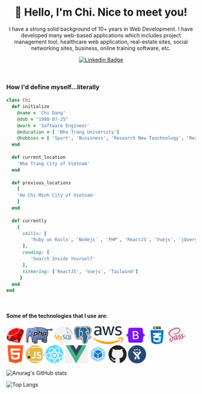 <h1 align="center">🤗 Hello, I'm Chi. Nice to meet you!</h1>

<p align="center">
I have a strong solid background of 10+ years in Web Development. I have developed many web-based applications which includes project management tool, healthcare web application, real-estate sites, social networking sites, business, online training software, etc.
</p>

<div align="center">

  [![Linkedin Badge](https://img.shields.io/badge/-panteleev-blue?style=flat-square&logo=Linkedin&logoColor=white&link=https://www.linkedin.com/in/chi-dang-1a890a118/)](https://www.linkedin.com/in/chi-dang-1a890a118/)
</div>
<br>

<h3>How I'd define myself...literally</h3>

 ```ruby
 class Chi
   def initialize
     @name = 'Chi Dang'
     @dob = "1988-07-25"
     @work = 'Software Engineer'
     @education = [ 'Nha Trang University']
     @hobbies = [ 'Sport', 'Bussiness', 'Research New Teachnology', 'Read Book' ]
   end

   def current_location
     'Nha Trang City of Vietnam'
   end

   def previous_locations
     [ 
     'Ho Chi Minh City of Vietnam'
     ]
   end

   def currently
     {
       skills: [
          'Ruby on Rails', 'Nodejs' , 'PHP', 'ReactJS', 'Vuejs', 'jQuery', 'SCSS', 'Webpack', 'AWS', 'Linux'
       ],
       reading: [
          'Search Inside Yourself'
       ],
       tinkering: ['ReactJS', 'Vuejs', 'Tailwind']
      }
   end
 end
 ```
 
<br>

<h4>Some of the technologies that I use are: </h4>
<p float="left">
  <img src="images/ruby.png" height="48px">
  <img src="images/php.svg" height="48px">
  <img src="images/mysql.png" height="48px">
  <img src="images/postgres.png" height="48px">
  <img src="images/aws.png" height="48px">          
  <img src="images/bootstrap5.png" height="48px">          
  <img src="images/css.png" height="48px">   
  <img src="images/sass.png" height="48px">       
  <img src="images/html-5.png" height="48px">
  <img src="images/javascript.png" height="48px">
  <img src="images/react.png" height="48px">
  <img src="images/vuejs.png" height="48px"> 
  <img src="images/webpack.svg" height="48px">    
  <img src="images/github.png" height="48px">
  <img src="images/jira.png" height="48px">
</p>


![Anurag's GitHub stats](https://github-readme-stats.vercel.app/api?username=chidang&count_private=true&show_icons=true)

![Top Langs](https://github-readme-stats.vercel.app/api/top-langs/?username=chidang&layout=compact)
